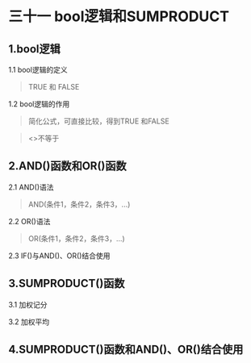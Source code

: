 # 三十一 bool逻辑和SUMPRODUCT
## 1.bool逻辑
1.1 bool逻辑的定义
> TRUE 和 FALSE

1.2 bool逻辑的作用
> 简化公式，可直接比较，得到TRUE 和FALSE

> <>不等于


## 2.AND()函数和OR()函数
2.1 AND()语法
> AND(条件1，条件2，条件3，...)

2.2 OR()语法
> OR(条件1，条件2，条件3，...)

2.3 IF()与AND()、OR()结合使用

## 3.SUMPRODUCT()函数
3.1 加权记分

3.2 加权平均

## 4.SUMPRODUCT()函数和AND()、OR()结合使用

